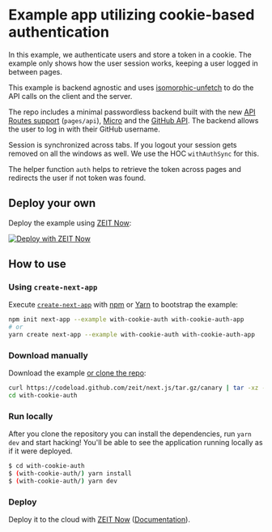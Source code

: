 # Example app utilizing cookie-based authentication

In this example, we authenticate users and store a token in a cookie. The example only shows how the user session works, keeping a user logged in between pages.

This example is backend agnostic and uses [isomorphic-unfetch](https://www.npmjs.com/package/isomorphic-unfetch) to do the API calls on the client and the server.

The repo includes a minimal passwordless backend built with the new [API Routes support](https://github.com/zeit/next.js/pull/7296) (`pages/api`), [Micro](https://www.npmjs.com/package/micro) and the [GitHub API](https://developer.github.com/v3/). The backend allows the user to log in with their GitHub username.

Session is synchronized across tabs. If you logout your session gets removed on all the windows as well. We use the HOC `withAuthSync` for this.

The helper function `auth` helps to retrieve the token across pages and redirects the user if not token was found.

## Deploy your own

Deploy the example using [ZEIT Now](https://zeit.co/now):

[![Deploy with ZEIT Now](https://zeit.co/button)](https://zeit.co/import/project?template=https://github.com/zeit/next.js/tree/canary/examples/with-cookie-auth)

## How to use

### Using `create-next-app`

Execute [`create-next-app`](https://github.com/zeit/next.js/tree/canary/packages/create-next-app) with [npm](https://docs.npmjs.com/cli/init) or [Yarn](https://yarnpkg.com/lang/en/docs/cli/create/) to bootstrap the example:

```bash
npm init next-app --example with-cookie-auth with-cookie-auth-app
# or
yarn create next-app --example with-cookie-auth with-cookie-auth-app
```

### Download manually

Download the example [or clone the repo](https://github.com/zeit/next.js):

```bash
curl https://codeload.github.com/zeit/next.js/tar.gz/canary | tar -xz --strip=2 next.js-canary/examples/with-cookie-auth
cd with-cookie-auth
```

### Run locally

After you clone the repository you can install the dependencies, run `yarn dev` and start hacking! You'll be able to see the application running locally as if it were deployed.

```bash
$ cd with-cookie-auth
$ (with-cookie-auth/) yarn install
$ (with-cookie-auth/) yarn dev
```

### Deploy

Deploy it to the cloud with [ZEIT Now](https://zeit.co/import?filter=next.js&utm_source=github&utm_medium=readme&utm_campaign=next-example) ([Documentation](https://nextjs.org/docs/deployment)).

